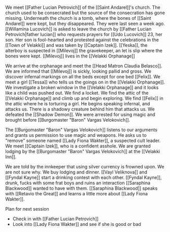 We meet [[Father Lucian Petrovich]] of the [[Saint Andarel]]'s church. The church used to be consecrated but the source of the consecration has gone missing. Underneath the church is a tomb, where the bones of [[Saint Andarel]] were kept, but they disappeared. They were last seen a week ago. [[Willamina Lucovich]] is asked to leave the church by [[Father Lucian Petrovich|father lucian]] who requests prayers for [[Udo Lucovich]] 23, her son. Her son is fool-hearted and protested against the celebrations in the [[Town of Velakki]] and was taken by [[Captain Izek]]. [[Yeska]], the alterboy is suspected in [[Milevoj]] the gravekeeper, an let is slip where the bones were kept. [[Milevoj]] lives in the [[Velakki Orphanage]]

We arrive at the orphanage and meet the [[Head Matron Claudia Belasco]]. We are informed that [[Milevoj]] is sickly, looking pallid and gross. We discover infernal markings on all the beds except for one bed [[Felix]]. We meet a girl [[Tessa]] who tells us the goings on in the [[Velakki Orphanage]].  We investigate a broken window in the [[Velakki Orphanage]] and it looks like a child was pushed out. We find a locket. We find the attic of the [[Velakki Orphanage]] and climb up and begin exploring. We find [[Felix]] in the attic where he is torturing a girl. He begins speaking infernal, and attacks us. There is a shadowy creature behind him that attacks us. We defeated the [[Shadow Demon]]. We were arrested for using magic and brought before [[Burgomaster "Baron" Vargas Velokovich]].

The [[Burgomaster "Baron" Vargas Velokovich]] listens to our arguments and grants us permission to use magic and weapons. He asks us to "remove" someone named [[Lady Fiona Wakter]], a suspected cult leader. We meet [[Captain Izek]], who is a confident asshole. We are granted lodging by the [[Burgomaster "Baron" Vargas Velokovich]] at the [[Velakki Inn]].

We are told by the innkeeper that using silver currency is frowned upon. We are not sure why. We buy lodging and dinner. [[Vayl Veliknova]] and [[Fyndal Kayne]] start a drinking contest with each other. [[Fyndal Kayne]], drunk, fucks with some frat boys and ruins an interaction [[Saraphina Blackwood]] wanted to have with them. [[Saraphina Blackwood]] speaks with [[Retavio the Great]] and learns a little more about [[Lady Fiona Wakter]].

Plan for next session
- Check in with [[Father Lucian Petrovich]]
- Look into [[Lady Fiona Wakter]] and see if she is good or bad